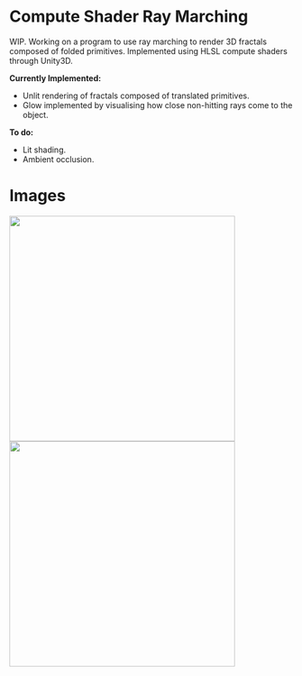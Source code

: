 # Compute Shader Ray Marching
WIP. Working on a program to use ray marching to render 3D fractals composed of folded primitives. Implemented using HLSL compute shaders through Unity3D.

**Currently Implemented:**
- Unlit rendering of fractals composed of translated primitives.
- Glow implemented by visualising how close non-hitting rays come to the object.

**To do:**
- Lit shading.
- Ambient occlusion.

# Images

<img src="https://raw.github.com/akoreman/WIP-Compute-Shader-Ray-Marching/main/images/Spheres.PNG" width="400">  

<img src="https://raw.github.com/akoreman/WIP-Compute-Shader-Ray-Marching/main/images/Tetra.PNG" width="400">  
